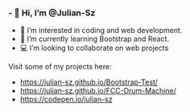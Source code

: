 ### - 👋 Hi, I’m @Julian-Sz
- 👀 I’m interested in coding and web development.
- 🌱 I’m currently learning Bootstrap and React.
- 💻 I’m looking to collaborate on web projects

Visit some of my projects here:
- https://julian-sz.github.io/Bootstrap-Test/
- https://julian-sz.github.io/FCC-Drum-Machine/
- https://codepen.io/julian-sz

<!---
Julian-Sz/Julian-Sz is a ✨ special ✨ repository because its `README.md` (this file) appears on your GitHub profile.
You can click the Preview link to take a look at your changes.
--->
